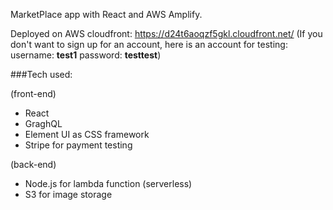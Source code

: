 MarketPlace app with React and AWS Amplify.

Deployed on AWS cloudfront: https://d24t6aoqzf5gkl.cloudfront.net/
(If you don't want to sign up for an account, here is an account for testing: 
  username: **test1**
  password: **testtest**)
  

###Tech used:

(front-end)
- React
- GraghQL
- Element UI as CSS framework
- Stripe for payment testing

(back-end)
- Node.js for lambda function (serverless)
- S3 for image storage
